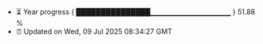 - ⏳ Year progress { ███████████████▁▁▁▁▁▁▁▁▁▁▁▁▁▁▁ } 51.88 %
- ⏰ Updated on Wed, 09 Jul 2025 08:34:27 GMT

